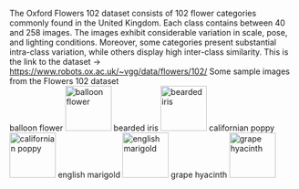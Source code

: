 The Oxford Flowers 102 dataset consists of 102 flower categories commonly found in the United Kingdom. Each class contains between 40 and 258 images. The images exhibit considerable variation in scale, pose, and lighting conditions. Moreover, some categories present substantial intra-class variation, while others display high inter-class similarity.
This is the link to the dataset -> https://www.robots.ox.ac.uk/~vgg/data/flowers/102/
Some sample images from the Flowers 102 dataset
<br> balloon flower <img width="81" height="79" alt="balloon flower" src="https://github.com/user-attachments/assets/9e8c520b-795f-4d71-a7e4-92eec5ba8e4f" />
bearded iris <img width="81" height="79" alt="bearded iris" src="https://github.com/user-attachments/assets/32e0966e-0dba-4833-af74-3fc051a065ad" />
californian poppy <img width="81" height="79" alt="californian poppy" src="https://github.com/user-attachments/assets/d3ef6d96-ab5a-442d-895a-2e0c6759f988" />
english marigold <img width="81" height="79" alt="english marigold" src="https://github.com/user-attachments/assets/74cc7f1a-5c5d-4307-8e77-b8df7d07e171" />
grape hyacinth <img width="81" height="79" alt="grape hyacinth" src="https://github.com/user-attachments/assets/a8d4173a-c238-482f-acc3-7f73fb8aba85" />




